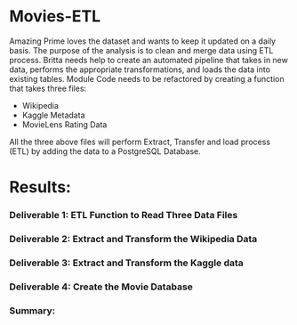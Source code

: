 # Movies-ETL
Amazing Prime loves the dataset and wants to keep it updated on a daily basis. The purpose of the analysis is to clean and merge data using ETL process. Britta needs help to create an automated pipeline that takes in new data, performs the appropriate transformations, and loads the data into existing tables. Module Code needs to be refactored by creating a function that takes three files:

- Wikipedia
- Kaggle Metadata
- MovieLens Rating Data 

All the three above files will perform Extract, Transfer and load process (ETL) by adding the data to a PostgreSQL Database. 

# Results:
### Deliverable 1: ETL Function to Read Three Data Files


### Deliverable 2: Extract and Transform the Wikipedia Data


### Deliverable 3: Extract and Transform the Kaggle data


### Deliverable 4: Create the Movie Database


### Summary:
